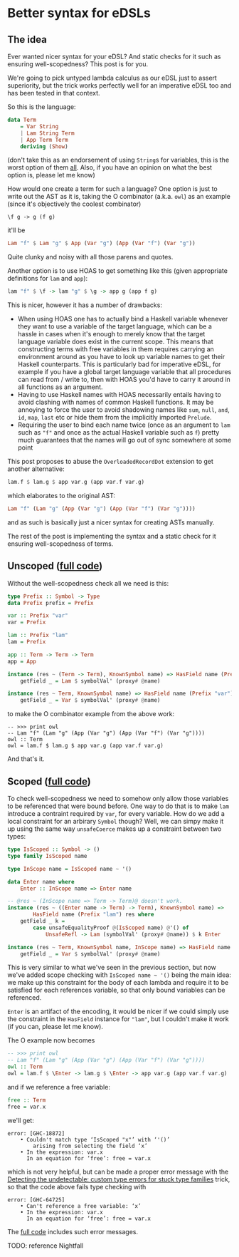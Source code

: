 # Better syntax for eDSLs

## The idea

Ever wanted nicer syntax for your eDSL? And static checks for it such as ensuring well-scopedness? This post is for you.

We're going to pick untyped lambda calculus as our eDSL just to assert superiority, but the trick works perfectly well for an imperative eDSL too and has been tested in that context.

So this is the language:

```haskell
data Term
    = Var String
    | Lam String Term
    | App Term Term
    deriving (Show)
```

(don't take this as an endorsement of using `String`s for variables, this is the worst option of them [all](https://www.schoolofhaskell.com/user/edwardk/bound). Also, if you have an opinion on what the best option is, please let me know)

How would one create a term for such a language? One option is just to write out the AST as it is, taking the O combinator (a.k.a. `owl`) as an example (since it's objectively the coolest combinator)

```
\f g -> g (f g)
```

it'll be

```haskell
Lam "f" $ Lam "g" $ App (Var "g") (App (Var "f") (Var "g"))
```

Quite clunky and noisy with all those parens and quotes.

Another option is to use HOAS to get something like this (given appropriate definitions for `lam` and `app`):

```haskell
lam "f" $ \f -> lam "g" $ \g -> app g (app f g)
```

This is nicer, however it has a number of drawbacks:

- When using HOAS one has to actually bind a Haskell variable whenever they want to use a variable of the target language, which can be a hassle in cases when it's enough to merely know that the target language variable does exist in the current scope. This means that constructing terms with free variables in them requires carrying an environment around as you have to look up variable names to get their Haskell counterparts. This is particularly bad for imperative eDSL, for example if you have a global target language variable that all procedures can read from / write to, then with HOAS you'd have to carry it around in all functions as an argument.
- Having to use Haskell names with HOAS necessarily entails having to avoid clashing with names of common Haskell functions. It may be annoying to force the user to avoid shadowing names like `sum`, `null`, `and`, `id`, `map`, `last` etc or hide them from the implicitly imported `Prelude`.
- Requiring the user to bind each name twice (once as an argument to `lam` such as `"f"` and once as the actual Haskell variable such as `f`) pretty much guarantees that the names will go out of sync somewhere at some point

This post proposes to abuse the `OverloadedRecordDot` extension to get another alternative:

```haskell
lam.f $ lam.g $ app var.g (app var.f var.g)
```

which elaborates to the original AST:

```haskell
Lam "f" (Lam "g" (App (Var "g") (App (Var "f") (Var "g"))))
```

and as such is basically just a nicer syntax for creating ASTs manually.

The rest of the post is implementing the syntax and a static check for it ensuring well-scopedness of terms.

## Unscoped ([full code]((./src/Unscoped.hs)))

Without the well-scopedness check all we need is this:

```haskell
type Prefix :: Symbol -> Type
data Prefix prefix = Prefix

var :: Prefix "var"
var = Prefix

lam :: Prefix "lam"
lam = Prefix

app :: Term -> Term -> Term
app = App

instance (res ~ (Term -> Term), KnownSymbol name) => HasField name (Prefix "lam") res where
    getField _ = Lam $ symbolVal' (proxy# @name)

instance (res ~ Term, KnownSymbol name) => HasField name (Prefix "var") res where
    getField _ = Var $ symbolVal' (proxy# @name)
```

to make the O combinator example from the above work:

```
-- >>> print owl
-- Lam "f" (Lam "g" (App (Var "g") (App (Var "f") (Var "g"))))
owl :: Term
owl = lam.f $ lam.g $ app var.g (app var.f var.g)
```

And that's it.

## Scoped ([full code](./src/Scoped.hs))

To check well-scopedness we need to somehow only allow those variables to be referenced that were bound before. One way to do that is to make `lam` introduce a contraint required by `var`, for every variable. How do we add a local constraint for an arbirary `Symbol` though? Well, we can simpy make it up using the same way `unsafeCoerce` makes up a constraint between two types:

```haskell
type IsScoped :: Symbol -> ()
type family IsScoped name

type InScope name = IsScoped name ~ '()

data Enter name where
    Enter :: InScope name => Enter name

-- @res ~ (InScope name => Term -> Term)@ doesn't work.
instance (res ~ ((Enter name -> Term) -> Term), KnownSymbol name) =>
        HasField name (Prefix "lam") res where
    getField _ k =
        case unsafeEqualityProof @(IsScoped name) @'() of
            UnsafeRefl -> Lam (symbolVal' (proxy# @name)) $ k Enter

instance (res ~ Term, KnownSymbol name, InScope name) => HasField name (Prefix "var") res where
    getField _ = Var $ symbolVal' (proxy# @name)
```

This is very similar to what we've seen in the previous section, but now we've added scope checking with `IsScoped name ~ '()` being the main idea: we make up this constraint for the body of each lambda and require it to be satisfied for each references variable, so that only bound variables can be referenced.

`Enter` is an artifact of the encoding, it would be nicer if we could simply use the constraint in the `HasField` instance for `"lam"`, but I couldn't make it work (if you can, please let me know).

The O example now becomes

```haskell
-- >>> print owl
-- Lam "f" (Lam "g" (App (Var "g") (App (Var "f") (Var "g"))))
owl :: Term
owl = lam.f $ \Enter -> lam.g $ \Enter -> app var.g (app var.f var.g)
```

and if we reference a free variable:

```haskell
free :: Term
free = var.x
```

we'll get:

```
error: [GHC-18872]
    • Couldn't match type ‘IsScoped "x"’ with ‘'()’
        arising from selecting the field ‘x’
    • In the expression: var.x
      In an equation for ‘free’: free = var.x
```

which is not very helpful, but can be made a proper error message with the [Detecting the undetectable: custom type errors for stuck type families](https://blog.csongor.co.uk/report-stuck-families/) trick, so that the code above fails type checking with

```
error: [GHC-64725]
    • Can't reference a free variable: ‘x’
    • In the expression: var.x
      In an equation for ‘free’: free = var.x
```

The [full code](./src/Scoped.hs) includes such error messages.

TODO: reference Nightfall
